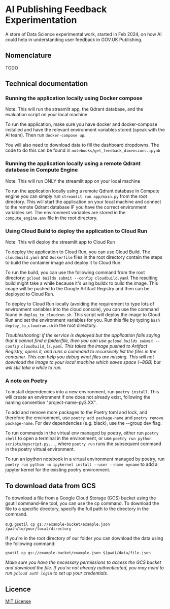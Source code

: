 # AI Publishing Feedback Experimentation

A store of Data Science experimental work, started in Feb 2024, on how AI could help in understanding user feedback in GOV.UK Publishing.

## Nomenclature

TODO

## Technical documentation

### Running the application locally using Docker compose

Note: This will run the streamlit app, the Qdrant database, and the evaluation script on your local machine

To run the application, make sure you have docker and docker-compose installed and have the relevant environment variables stored (speak with the AI team). Then run `docker-compose up`.

You will also need to download data to fill the dashboard dropdowns. The code to do this can be found in `notebooks/get_feedback_dimensions.ipynb`

### Running the application locally using a remote Qdrant database in Compute Engine

Note: This will run ONLY the streamlit app on your local machine

To run the application locally using a remote Qdrant database in Compute engine you can simply run `streamlit run app/main.py` from the root directory. This will start the application on your local machine and connect to the remote Qdrant database IF you have the correct environment variables set. The environment variables are stored in the `compute_engine.env` file in the root directory.

### Using Cloud Build to deploy the application to Cloud Run

Note: This will deploy the streamlit app to Cloud Run

To deploy the application to Cloud Run, you can use Cloud Build. The `cloudbuild.yaml` and `Dockerfile` files in the root directory contain the steps to build the container image and deploy it to Cloud Run.

To run the build, you can use the following command from the root directory: `gcloud builds submit --config cloudbuild.yaml` The resulting build might take a while because it's using buildx to build the image. This image will be pushed to the Google Artifact Registry and then can be deployed to Cloud Run.

To deploy to Cloud Run locally (avoiding the requirement to type lots of environment variables into the cloud console), you can use the command found in `deploy_to_cloudrun.sh`. This script will deploy the image to Cloud Run and set the environment variables for you. Run this file by typing `bash deploy_to_cloudrun.sh` in the root directory.

_Troubleshooting: if the service is deployed but the application fails saying that it cannot find a folder/file, then you can use `gcloud builds submit --config cloudbuild_ls.yaml`. This takes the image pushed to Artifact Registry, opens it, and runs a command to recursively list the files in the container. This can help you debug what files are missing. This will not download the image to your local machine which saves space (~8GB) but will still take a while to run._

### A note on Poetry

To install dependencies into a new environment, run `poetry install`. This will create an environment if one does not already exist, following the naming convention "project-name-py3.XX".

To add and remove more packages to the Poetry toml and lock, and therefore the environment, use `poetry add package-name` and `poetry remove package-name`. For dev dependencies (e.g. black), use the --group dev flag.

To run commands in the virtual env managed by poetry, either run `poetry shell` to open a terminal in the environment, or use `poetry run python scripts/myscript.py...`, where `poetry run` runs the subsequent command in the poetry virtual environment.

To run an ipython notebook in a virtual environment managed by poetry, run `poetry run python -m ipykernel install --user --name myname` to add a jupyter kernel for the existing poetry environment.

## To download data from GCS

To download a file from a Google Cloud Storage (GCS) bucket using the gsutil command-line tool, you can use the cp command.
To download the file to a specific directory, specify the full path to the directory in the command.

e.g. `gsutil cp gs://example-bucket/example.json /path/to/your/local/directory`

If you're in the root directory of our folder you can download the data using the following command:

`gsutil cp gs://example-bucket/example.json $(pwd)/data/file.json`

*Make sure you have the necessary permissions to access the GCS bucket and download the file. If you're not already authenticated,
you may need to run `gcloud auth login` to set up your credentials.*

## Licence

[MIT License](LICENSE)
